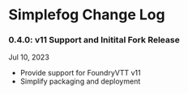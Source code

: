 # Simplefog Change Log

### 0.4.0: v11 Support and Initital Fork Release
Jul 10, 2023
* Provide support for FoundryVTT v11
* Simplify packaging and deployment
